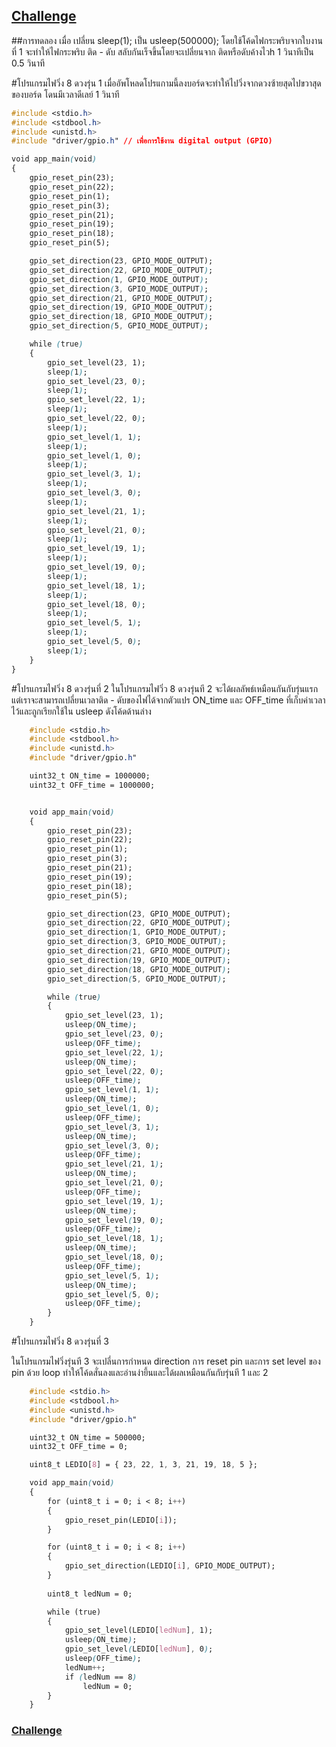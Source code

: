 ## [Challenge](./challenge.md)
##การทดลอง
เมื่อ เปลี่ยน sleep(1); เป็น usleep(500000); โดยใช้โค้ดไฟกระพริบจากใบงานที่ 1 จะทำให้ไฟกระพริบ ติด - ดับ สลับกันเร็จขึ้นโดยจะเปลี่ยนจาก ติดหรือดับค้างไวh 1 วินาทีเป็น 0.5 วินาที

#โปรแกรมไฟวิ่ง 8 ดวงรุ่น 1
เมื่ออัพโหลดโปรแกามนี้ลงบอร์ดจะทำให้ไปวิ่งจากดวงซ้ายสุดไปขวาสุดของบอร์ด โดนมีเวลาดีเลย์ 1 วินาที

```css
#include <stdio.h>
#include <stdbool.h>
#include <unistd.h>
#include "driver/gpio.h" // เพื่อการใช้งาน digital output (GPIO)

void app_main(void)
{
    gpio_reset_pin(23);
    gpio_reset_pin(22);
    gpio_reset_pin(1);
    gpio_reset_pin(3);
    gpio_reset_pin(21);
    gpio_reset_pin(19);
    gpio_reset_pin(18);
    gpio_reset_pin(5);

    gpio_set_direction(23, GPIO_MODE_OUTPUT);
    gpio_set_direction(22, GPIO_MODE_OUTPUT);
    gpio_set_direction(1, GPIO_MODE_OUTPUT);
    gpio_set_direction(3, GPIO_MODE_OUTPUT);
    gpio_set_direction(21, GPIO_MODE_OUTPUT);
    gpio_set_direction(19, GPIO_MODE_OUTPUT);
    gpio_set_direction(18, GPIO_MODE_OUTPUT);
    gpio_set_direction(5, GPIO_MODE_OUTPUT);

    while (true)
    {
        gpio_set_level(23, 1);
        sleep(1);
        gpio_set_level(23, 0);
        sleep(1);
        gpio_set_level(22, 1);
        sleep(1);
        gpio_set_level(22, 0);
        sleep(1);
        gpio_set_level(1, 1);
        sleep(1);
        gpio_set_level(1, 0);
        sleep(1);
        gpio_set_level(3, 1);
        sleep(1);
        gpio_set_level(3, 0);
        sleep(1);
        gpio_set_level(21, 1);
        sleep(1);
        gpio_set_level(21, 0);
        sleep(1);
        gpio_set_level(19, 1);
        sleep(1);
        gpio_set_level(19, 0);
        sleep(1);
        gpio_set_level(18, 1);
        sleep(1);
        gpio_set_level(18, 0);
        sleep(1);
        gpio_set_level(5, 1);
        sleep(1);
        gpio_set_level(5, 0);
        sleep(1);
    }
}
```

#โปรแกรมไฟวิ่ง 8 ดวงรุ่นที่ 2
ในโปรแกรมไฟวิ่ว 8 ดวงรุ่นที 2 จะได้ผลลัพธ์เหมือนกันกับรุ่นแรกแต่เราจะสามารถเปลี่ยนเวลาติด - ดับของไฟได้จากตัวแปร ON_time และ OFF_time ที่เก็บค่าเวลาไว้และถูกเรียกใช้ใน usleep ดังโค้ดด้านล่าง

```css
    #include <stdio.h>
    #include <stdbool.h>
    #include <unistd.h>
    #include "driver/gpio.h"

    uint32_t ON_time = 1000000;
    uint32_t OFF_time = 1000000;


    void app_main(void)
    {
        gpio_reset_pin(23);
        gpio_reset_pin(22);
        gpio_reset_pin(1);
        gpio_reset_pin(3);
        gpio_reset_pin(21);
        gpio_reset_pin(19);
        gpio_reset_pin(18);
        gpio_reset_pin(5);

        gpio_set_direction(23, GPIO_MODE_OUTPUT);
        gpio_set_direction(22, GPIO_MODE_OUTPUT);
        gpio_set_direction(1, GPIO_MODE_OUTPUT);
        gpio_set_direction(3, GPIO_MODE_OUTPUT);
        gpio_set_direction(21, GPIO_MODE_OUTPUT);
        gpio_set_direction(19, GPIO_MODE_OUTPUT);
        gpio_set_direction(18, GPIO_MODE_OUTPUT);
        gpio_set_direction(5, GPIO_MODE_OUTPUT);

        while (true)
        {
            gpio_set_level(23, 1);
            usleep(ON_time);
            gpio_set_level(23, 0);
            usleep(OFF_time);
            gpio_set_level(22, 1);
            usleep(ON_time);
            gpio_set_level(22, 0);
            usleep(OFF_time);
            gpio_set_level(1, 1);
            usleep(ON_time);
            gpio_set_level(1, 0);
            usleep(OFF_time);
            gpio_set_level(3, 1);
            usleep(ON_time);
            gpio_set_level(3, 0);
            usleep(OFF_time);
            gpio_set_level(21, 1);
            usleep(ON_time);
            gpio_set_level(21, 0);
            usleep(OFF_time);
            gpio_set_level(19, 1);
            usleep(ON_time);
            gpio_set_level(19, 0);
            usleep(OFF_time);
            gpio_set_level(18, 1);
            usleep(ON_time);
            gpio_set_level(18, 0);
            usleep(OFF_time);
            gpio_set_level(5, 1);
            usleep(ON_time);
            gpio_set_level(5, 0);
            usleep(OFF_time);
        }
    }
```
#โปรแกรมไฟวิ่ง 8 ดวงรุ่นที่ 3

ในโปรแกรมไฟวิ่งรุ่นที 3 จะเปลี่นการกำหนด direction การ reset pin และการ set level ของ pin ด้วย loop ทำให้โค้ดสั่นลงและอ่านง่ายึ้นและได้ผลเหมือนกันกับรุ่นที 1 และ 2
```css
    #include <stdio.h>
    #include <stdbool.h>
    #include <unistd.h>
    #include "driver/gpio.h"  

    uint32_t ON_time = 500000;
    uint32_t OFF_time = 0;

    uint8_t LEDIO[8] = { 23, 22, 1, 3, 21, 19, 18, 5 };

    void app_main(void)
    {
        for (uint8_t i = 0; i < 8; i++)
        {
            gpio_reset_pin(LEDIO[i]);
        }

        for (uint8_t i = 0; i < 8; i++)
        {
            gpio_set_direction(LEDIO[i], GPIO_MODE_OUTPUT);
        }
        
        uint8_t ledNum = 0;

        while (true)
        {
            gpio_set_level(LEDIO[ledNum], 1);
            usleep(ON_time);
            gpio_set_level(LEDIO[ledNum], 0);
            usleep(OFF_time);
            ledNum++;
            if (ledNum == 8)
                ledNum = 0;
        }
    }
```
### [Challenge](./challenge.md)
